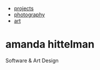 <html>
    <head>
        <title>amanda's page</title>
        <link rel="stylesheet" href="style.css" />
        <ul class="tab">
		  <li><a href="amandahittelman.me/projects">projects</a>
		  <li><a href="amandahittelman.me/photography">photography</a>
		  <li><a href="amandahittelman.me/art">art</a>	
		</ul>
    </head>
    <body>
    	<div class = "hero">
        	<h1>amanda hittelman</h1>
        </div>
        <div class = "container">
            <p>
              Software & Art Design
            </p>
        </div>
    </body>
</html>
